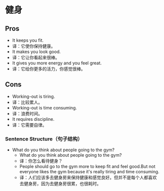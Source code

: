 # 健身

## Pros

- It keeps you fit.
- 译：它使你保持健康。
- It makes you look good.
- 译：它让你看起来很棒。
- It gives you more energy and you feel great.
- 译：它给你更多的活力，你感觉很棒。

## Cons

- Working-out is tiring.
- 译：比较累人。
- Working-out is time consuming.
- 译：浪费时间。
- It requires discipline.
- 译：它需要自律。

### Sentence Structure（句子结构）

- What do you think about people going to the gym?
  - What do you think about people going to the gym?
  - 译：你怎么看待健身？
  - People should go to the gym more to keep fit and feel good.But not everyone likes the gym because it's really tiring and time consuming.
  - 译：人们应该多去健身房来保持健康和感觉良好。但并不是每个人都喜欢去健身房，因为去健身房很累，也很耗时。

